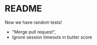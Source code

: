 # README

Now we have random tests!

- "Merge pull request",
- Ignore session timeouts in butter score